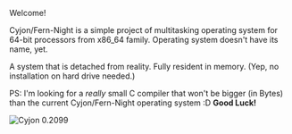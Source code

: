 Welcome!

 Cyjon/Fern-Night is a simple project of multitasking operating system
for 64-bit processors from x86_64 family. Operating system doesn't have
its name, yet.

 A system that is detached from reality. Fully resident in memory.
(Yep, no installation on hard drive needed.)

PS: I'm looking for a *really* small C compiler that won't be bigger (in Bytes) than the current Cyjon/Fern-Night operating system :D **Good Luck!**

![Cyjon 0.2099](https://blackdev.org/shot/2124.png?)
